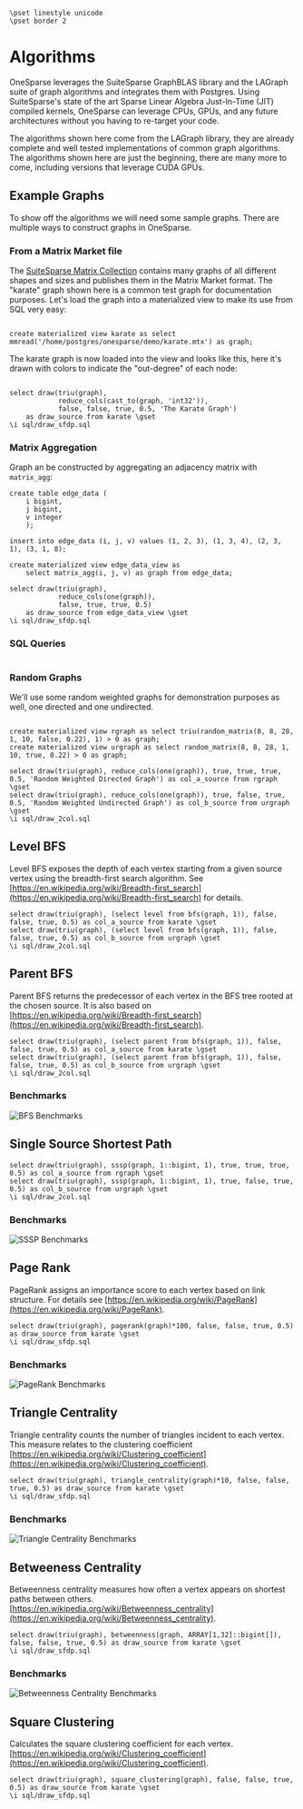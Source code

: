 ```
\pset linestyle unicode
\pset border 2
```
# Algorithms

OneSparse leverages the SuiteSparse GraphBLAS library and the
LAGraph suite of graph algorithms and integrates them with
Postgres.  Using SuiteSparse's state of the art Sparse Linear
Algebra Just-In-Time (JIT) compiled kernels, OneSparse can leverage
CPUs, GPUs, and any future architectures without you having to
re-target your code.

The algorithms shown here come from the LAGraph library, they are
already complete and well tested implementations of common graph
algorithms.  The algorithms shown here are just the beginning,
there are many more to come, including versions that leverage CUDA
GPUs.

## Example Graphs

To show off the algorithms we will need some sample graphs.  There
are multiple ways to construct graphs in OneSparse.

### From a Matrix Market file

The [SuiteSparse Matrix Collection](https://sparse.tamu.edu/)
contains many graphs of all different shapes and sizes and
publishes them in the Matrix Market format.  The "karate" graph
shown here is a common test graph for documentation purposes.
Let's load the graph into a materialized view to make its use from
SQL very easy:
```

create materialized view karate as select mmread('/home/postgres/onesparse/demo/karate.mtx') as graph;

```
The karate graph is now loaded into the view and looks like this,
here it's drawn with colors to indicate the "out-degree" of each
node:
```

select draw(triu(graph),
            reduce_cols(cast_to(graph, 'int32')),
            false, false, true, 0.5, 'The Karate Graph')
    as draw_source from karate \gset
\i sql/draw_sfdp.sql

```
### Matrix Aggregation

Graph an be constructed by aggregating an adjacency matrix with
`matrix_agg`:
```
create table edge_data (
    i bigint,
    j bigint,
    v integer
    );

insert into edge_data (i, j, v) values (1, 2, 3), (1, 3, 4), (2, 3, 1), (3, 1, 8);

create materialized view edge_data_view as
    select matrix_agg(i, j, v) as graph from edge_data;

select draw(triu(graph),
            reduce_cols(one(graph)),
            false, true, true, 0.5)
    as draw_source from edge_data_view \gset
\i sql/draw_sfdp.sql

```
### SQL Queries
```

```
### Random Graphs

We'll use some random weighted graphs for demonstration purposes as
well, one directed and one undirected.
```

create materialized view rgraph as select triu(random_matrix(8, 8, 28, 1, 10, false, 0.22), 1) > 0 as graph;
create materialized view urgraph as select random_matrix(8, 8, 28, 1, 10, true, 0.22) > 0 as graph;

select draw(triu(graph), reduce_cols(one(graph)), true, true, true, 0.5, 'Random Weighted Directed Graph') as col_a_source from rgraph \gset
select draw(triu(graph), reduce_cols(one(graph)), true, false, true, 0.5, 'Random Weighted Undirected Graph') as col_b_source from urgraph \gset
\i sql/draw_2col.sql
```

## Level BFS
Level BFS exposes the depth of each vertex starting from a
given source vertex using the breadth-first search algorithm.
See [https://en.wikipedia.org/wiki/Breadth-first_search](https://en.wikipedia.org/wiki/Breadth-first_search) for details.

```
select draw(triu(graph), (select level from bfs(graph, 1)), false, false, true, 0.5) as col_a_source from karate \gset
select draw(triu(graph), (select level from bfs(graph, 1)), false, false, true, 0.5) as col_b_source from urgraph \gset
\i sql/draw_2col.sql
```


## Parent BFS
Parent BFS returns the predecessor of each vertex in the
BFS tree rooted at the chosen source. It is also based on
[https://en.wikipedia.org/wiki/Breadth-first_search](https://en.wikipedia.org/wiki/Breadth-first_search).

```
select draw(triu(graph), (select parent from bfs(graph, 1)), false, false, true, 0.5) as col_a_source from karate \gset
select draw(triu(graph), (select parent from bfs(graph, 1)), false, false, true, 0.5) as col_b_source from urgraph \gset
\i sql/draw_2col.sql
```

### Benchmarks
![BFS Benchmarks](images/BFS.svg)

## Single Source Shortest Path

```
select draw(triu(graph), sssp(graph, 1::bigint, 1), true, true, true, 0.5) as col_a_source from rgraph \gset
select draw(triu(graph), sssp(graph, 1::bigint, 1), true, false, true, 0.5) as col_b_source from urgraph \gset
\i sql/draw_2col.sql
```

### Benchmarks
![SSSP Benchmarks](images/SSSP.svg)

## Page Rank
PageRank assigns an importance score to each vertex based on link structure.
For details see [https://en.wikipedia.org/wiki/PageRank](https://en.wikipedia.org/wiki/PageRank).

```
select draw(triu(graph), pagerank(graph)*100, false, false, true, 0.5) as draw_source from karate \gset
\i sql/draw_sfdp.sql
```

### Benchmarks
![PageRank Benchmarks](images/PageRank.svg)

## Triangle Centrality
Triangle centrality counts the number of triangles incident to each vertex.
This measure relates to the clustering coefficient
[https://en.wikipedia.org/wiki/Clustering_coefficient](https://en.wikipedia.org/wiki/Clustering_coefficient).

```
select draw(triu(graph), triangle_centrality(graph)*10, false, false, true, 0.5) as draw_source from karate \gset
\i sql/draw_sfdp.sql
```

### Benchmarks
![Triangle Centrality Benchmarks](images/TriangleCentrality.svg)

## Betweeness Centrality
Betweenness centrality measures how often a vertex appears on shortest paths between others.
[https://en.wikipedia.org/wiki/Betweenness_centrality](https://en.wikipedia.org/wiki/Betweenness_centrality).

```
select draw(triu(graph), betweenness(graph, ARRAY[1,32]::bigint[]), false, false, true, 0.5) as draw_source from karate \gset
\i sql/draw_sfdp.sql
```

### Benchmarks
![Betweenness Centrality Benchmarks](images/BetweennessCentrality.svg)

## Square Clustering
Calculates the square clustering coefficient for each vertex.
[https://en.wikipedia.org/wiki/Clustering_coefficient](https://en.wikipedia.org/wiki/Clustering_coefficient).

```
select draw(triu(graph), square_clustering(graph), false, false, true, 0.5) as draw_source from karate \gset
\i sql/draw_sfdp.sql

```